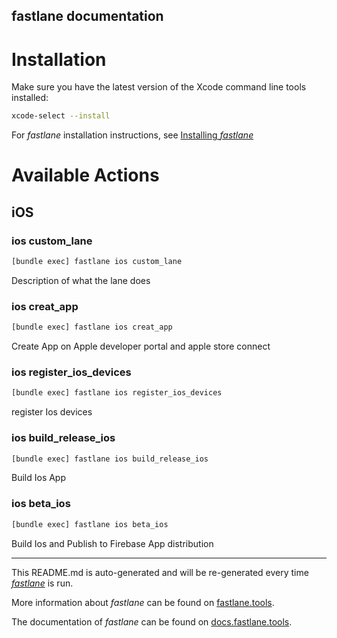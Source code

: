 fastlane documentation
----

# Installation

Make sure you have the latest version of the Xcode command line tools installed:

```sh
xcode-select --install
```

For _fastlane_ installation instructions, see [Installing _fastlane_](https://docs.fastlane.tools/#installing-fastlane)

# Available Actions

## iOS

### ios custom_lane

```sh
[bundle exec] fastlane ios custom_lane
```

Description of what the lane does

### ios creat_app

```sh
[bundle exec] fastlane ios creat_app
```

Create App on Apple developer portal and apple store connect

### ios register_ios_devices

```sh
[bundle exec] fastlane ios register_ios_devices
```

register Ios devices

### ios build_release_ios

```sh
[bundle exec] fastlane ios build_release_ios
```

Build Ios App

### ios beta_ios

```sh
[bundle exec] fastlane ios beta_ios
```

Build Ios and Publish to Firebase App distribution

----

This README.md is auto-generated and will be re-generated every time [_fastlane_](https://fastlane.tools) is run.

More information about _fastlane_ can be found on [fastlane.tools](https://fastlane.tools).

The documentation of _fastlane_ can be found on [docs.fastlane.tools](https://docs.fastlane.tools).
